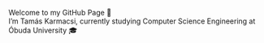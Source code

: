 Welcome to my GitHub Page 👋 <br />
I’m Tamás Karmacsi, currently studying Computer Science Engineering at Óbuda University :mortar_board:

<!---
KarmacsiT/KarmacsiT is a ✨ special ✨ repository because its `README.md` (this file) appears on your GitHub profile.
You can click the Preview link to take a look at your changes.
--->
